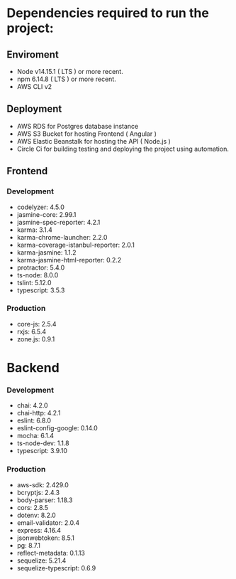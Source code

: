 # Dependencies required to run the project:

## Enviroment

- Node v14.15.1 ( LTS ) or more recent.
- npm 6.14.8 ( LTS ) or more recent.
- AWS CLI v2

## Deployment

- AWS RDS for Postgres database instance
- AWS S3 Bucket for hosting Frontend ( Angular )
- AWS Elastic Beanstalk for hosting the API ( Node.js )
- Circle Ci for building testing and deploying the project using automation.

## Frontend

### Development

- codelyzer: 4.5.0
- jasmine-core: 2.99.1
- jasmine-spec-reporter: 4.2.1
- karma: 3.1.4
- karma-chrome-launcher: 2.2.0
- karma-coverage-istanbul-reporter: 2.0.1
- karma-jasmine: 1.1.2
- karma-jasmine-html-reporter: 0.2.2
- protractor: 5.4.0
- ts-node: 8.0.0
- tslint: 5.12.0
- typescript: 3.5.3

### Production

- core-js: 2.5.4
- rxjs: 6.5.4
- zone.js: 0.9.1

# Backend

### Development

- chai: 4.2.0
- chai-http: 4.2.1
- eslint: 6.8.0
- eslint-config-google: 0.14.0
- mocha: 6.1.4
- ts-node-dev: 1.1.8
- typescript: 3.9.10

### Production

- aws-sdk: 2.429.0
- bcryptjs: 2.4.3
- body-parser: 1.18.3
- cors: 2.8.5
- dotenv: 8.2.0
- email-validator: 2.0.4
- express: 4.16.4
- jsonwebtoken: 8.5.1
- pg: 8.7.1
- reflect-metadata: 0.1.13
- sequelize: 5.21.4
- sequelize-typescript: 0.6.9